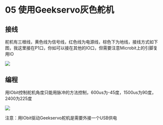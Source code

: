 # 05 使用Geekservo灰色舵机

## 接线

舵机有三根线，黄色线为信号线，红色线为电源线，棕色下为地线，接线方式如下图，我这里接在P1口，你如可以接在其他的IO口，但需要注意Microbit上的引脚复用IO

![](https://s2.ax1x.com/2019/09/02/nC8A61.jpg)

## 编程

用IObit控制舵机角度只能用脉冲的方法控制，600us为-45度，1500us为90度，2400为225度

![](https://s2.ax1x.com/2019/09/02/nC8mTO.jpg)

注意：用IObit驱动Geekservo舵机是需要外接一个USB供电